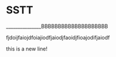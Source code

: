 SSTT
====



_______________BBBBBBBBBBBBBBBBBBBB



fjdoijfaiojdfoiajiodfjaiodjfaoidjfioajodifjaiodf


this is a new line!
